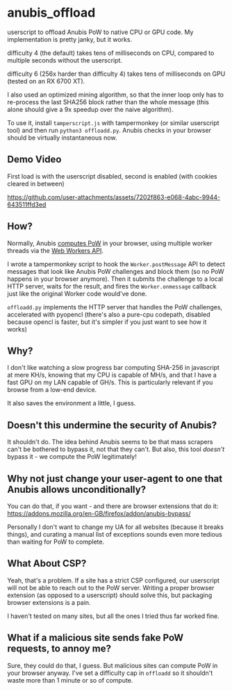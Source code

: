 # anubis_offload
userscript to offload Anubis PoW to native CPU or GPU code. My implementation is pretty janky, but it works.

difficulty 4 (the default) takes tens of milliseconds on CPU, compared to multiple seconds without the userscript.

difficulty 6 (256x harder than difficulty 4) takes tens of milliseconds on GPU (tested on an RX 6700 XT).

I also used an optimized mining algorithm, so that the inner loop only has to re-process the last SHA256 block rather than the whole message (this alone should give a 9x speedup over the naive algorithm).

To use it, install `tamperscript.js` with tampermonkey (or similar userscript tool) and then run `python3 offloadd.py`. Anubis checks in your browser should be virtually instantaneous now.

## Demo Video

First load is with the userscript disabled, second is enabled (with cookies cleared in between)

https://github.com/user-attachments/assets/7202f863-e068-4abc-9944-643511ffd3ed

## How?

Normally, Anubis [computes PoW](https://github.com/TecharoHQ/anubis/blob/main/docs/docs/design/why-proof-of-work.mdx#how-anubis-proof-of-work-scheme-works) in your browser, using multiple worker threads via the [Web Workers API](https://developer.mozilla.org/en-US/docs/Web/API/Web_Workers_API/Using_web_workers).

I wrote a tampermonkey script to hook the `Worker.postMessage` API to detect messages that look like Anubis PoW challenges and block them (so no PoW happens in your browser anymore). Then it submits the challenge to a local HTTP server, waits for the result, and fires the `Worker.onmessage` callback just like the original Worker code would've done.

`offloadd.py` implements the HTTP server that handles the PoW challenges, accelerated with pyopencl (there's also a pure-cpu codepath, disabled because opencl is faster, but it's simpler if you just want to see how it works)

## Why?

I don't like watching a slow progress bar computing SHA-256 in javascript at mere KH/s, knowing that my CPU is capable of MH/s, and that I have a fast GPU on my LAN capable of GH/s. This is particularly relevant if you browse from a low-end device.

It also saves the environment a little, I guess.

## Doesn't this undermine the security of Anubis?

It shouldn't do. The idea behind Anubis seems to be that mass scrapers can't be bothered to bypass it, not that they can't. But also, this tool *doesn't* bypass it - we compute the PoW legitimately!

## Why not just change your user-agent to one that Anubis allows unconditionally?

You can do that, if you want - and there are browser extensions that do it: https://addons.mozilla.org/en-GB/firefox/addon/anubis-bypass/

Personally I don't want to change my UA for all websites (because it breaks things), and curating a manual list of exceptions sounds even more tedious than waiting for PoW to complete.

## What About CSP?

Yeah, that's a problem. If a site has a strict CSP configured, our userscript will not be able to reach out to the PoW server. Writing a proper browser extension (as opposed to a userscript) should solve this, but packaging browser extensions is a pain.

I haven't tested on many sites, but all the ones I tried thus far worked fine.

## What if a malicious site sends fake PoW requests, to annoy me?

Sure, they could do that, I guess. But malicious sites can compute PoW in your browser anyway. I've set a difficulty cap in `offloadd` so it shouldn't waste more than 1 minute or so of compute.
